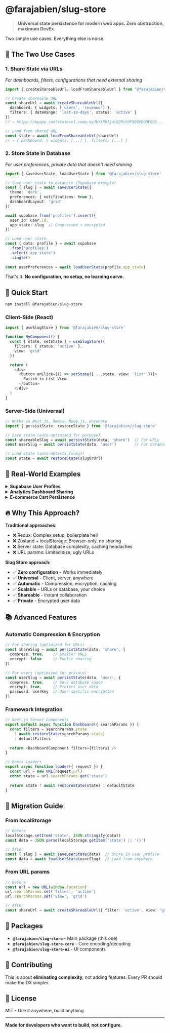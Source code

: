 # @farajabien/slug-store

> **Universal state persistence for modern web apps. Zero obstruction, maximum DevEx.**

Two simple use cases. Everything else is noise.

## 🎯 The Two Use Cases

### 1. **Share State via URLs** 
*For dashboards, filters, configurations that need external sharing*

```typescript
import { createShareableUrl, loadFromShareableUrl } from '@farajabien/slug-store'

// Create shareable URL
const shareUrl = await createShareableUrl({
  dashboard: { widgets: ['users', 'revenue'] },
  filters: { dateRange: 'last-30-days', status: 'active' }
})
// → https://myapp.com?state=v1.comp.eyJkYXRhIjoiSDRzSUFBQUFBQUFBQS...

// Load from shared URL  
const state = await loadFromShareableUrl(shareUrl)
// → { dashboard: { widgets: [...] }, filters: {...} }
```

### 2. **Store State in Database**
*For user preferences, private data that doesn't need sharing*

```typescript
import { saveUserState, loadUserState } from '@farajabien/slug-store'

// Save user state to database (Supabase example)
const { slug } = await saveUserState({
  theme: 'dark',
  preferences: { notifications: true },
  dashboardLayout: 'grid'
})

await supabase.from('profiles').insert({
  user_id: user.id,
  app_state: slug  // Compressed + encrypted
})

// Load user state
const { data: profile } = await supabase
  .from('profiles')
  .select('app_state')
  .single()
  
const userPreferences = await loadUserState(profile.app_state)
```

That's it. **No configuration, no setup, no learning curve.**

## 🚀 Quick Start

```bash
npm install @farajabien/slug-store
```

### Client-Side (React)

```typescript
import { useSlugStore } from '@farajabien/slug-store'

function MyComponent() {
  const { state, setState } = useSlugStore({
    filters: { status: 'active' },
    view: 'grid'
  })

  return (
    <div>
      <button onClick={() => setState({ ...state, view: 'list' })}>
        Switch to List View
      </button>
    </div>
  )
}
```

### Server-Side (Universal)

```typescript
// Works in Next.js, Remix, Node.js, anywhere
import { persistState, restoreState } from '@farajabien/slug-store'

// Save state (auto-optimized for purpose)
const shareableSlug = await persistState(data, 'share')  // For URLs
const userSlug = await persistState(data, 'user')        // For database

// Load state (auto-detects format)
const state = await restoreState(slugOrUrl)
```

## 🎨 Real-World Examples

<details>
<summary><strong>Supabase User Profiles</strong></summary>

```typescript
// profiles table schema
// user_id: uuid
// app_state: text  <- This is where the magic happens

// Save user's app state
const userData = {
  theme: 'dark',
  dashboardWidgets: ['sales', 'users', 'revenue'],
  preferences: { notifications: true, autoSave: true }
}

const { slug } = await saveUserState(userData)
await supabase.from('profiles').upsert({
  user_id: session.user.id,
  app_state: slug
})

// Load user's app state (server component)
const { data: profile } = await supabase
  .from('profiles')
  .select('app_state')
  .eq('user_id', session.user.id)
  .single()

const userSettings = await loadUserState(profile.app_state)
```

</details>

<details>
<summary><strong>Analytics Dashboard Sharing</strong></summary>

```typescript
// Create shareable dashboard
const dashboardState = {
  widgets: ['revenue', 'users', 'conversion'],
  dateRange: { start: '2024-01-01', end: '2024-12-31' },
  filters: { segment: 'enterprise', region: 'us' }
}

const shareUrl = await createShareableUrl(dashboardState, 'https://analytics.com')
// Send this URL to team members

// Load shared dashboard
const sharedState = await loadFromShareableUrl(shareUrl)
```

</details>

<details>
<summary><strong>E-commerce Cart Persistence</strong></summary>

```typescript
// Store cart in user profile (no URL clutter)
const cartState = {
  items: [
    { id: '123', name: 'iPhone 15', price: 999, quantity: 1 },
    { id: '456', name: 'AirPods Pro', price: 249, quantity: 2 }
  ],
  total: 1497,
  promoCode: 'SAVE10'
}

// Save to user's profile
const { slug } = await saveUserState(cartState)
await updateUser(userId, { cart_state: slug })

// Restore cart on login
const cartData = await loadUserState(user.cart_state)
```

</details>

## 🔥 Why This Approach?

**Traditional approaches:**
- ❌ Redux: Complex setup, boilerplate hell
- ❌ Zustand + localStorage: Browser-only, no sharing
- ❌ Server state: Database complexity, caching headaches
- ❌ URL params: Limited size, ugly URLs

**Slug Store approach:**
- ✅ **Zero configuration** - Works immediately
- ✅ **Universal** - Client, server, anywhere
- ✅ **Automatic** - Compression, encryption, caching
- ✅ **Scalable** - URLs or database, your choice
- ✅ **Shareable** - Instant collaboration
- ✅ **Private** - Encrypted user data

## 📚 Advanced Features

### Automatic Compression & Encryption

```typescript
// For sharing (optimized for URLs)
const shareSlug = await persistState(data, 'share', {
  compress: true,    // Smaller URLs
  encrypt: false     // Public sharing
})

// For users (optimized for privacy)  
const userSlug = await persistState(data, 'user', {
  compress: true,    // Save database space
  encrypt: true,     // Protect user data
  password: userKey  // User-specific encryption
})
```

### Framework Integration

```typescript
// Next.js Server Components
export default async function Dashboard({ searchParams }) {
  const filters = searchParams.state 
    ? await restoreState(searchParams.state)
    : defaultFilters
    
  return <DashboardComponent filters={filters} />
}

// Remix Loaders
export async function loader({ request }) {
  const url = new URL(request.url)
  const state = url.searchParams.get('state')
  
  return state ? await restoreState(state) : defaultState
}
```

## 🌟 Migration Guide

### From localStorage

```typescript
// Before
localStorage.setItem('state', JSON.stringify(data))
const data = JSON.parse(localStorage.getItem('state') || '{}')

// After  
const { slug } = await saveUserState(data)  // Store in user profile
const data = await loadUserState(userSlug)  // Load from anywhere
```

### From URL params

```typescript
// Before  
const url = new URL(window.location)
url.searchParams.set('filter', 'active')
url.searchParams.set('view', 'grid')

// After
const shareUrl = await createShareableUrl({ filter: 'active', view: 'grid' })
```

## 🎁 Packages

- **`@farajabien/slug-store`** - Main package (this one)
- **`@farajabien/slug-store-core`** - Core encoding/decoding  
- **`@farajabien/slug-store-ui`** - UI components

## 🤝 Contributing

This is about **eliminating complexity**, not adding features. Every PR should make the DX simpler.

## 📄 License

MIT - Use it anywhere, build anything.

---

**Made for developers who want to build, not configure.**
